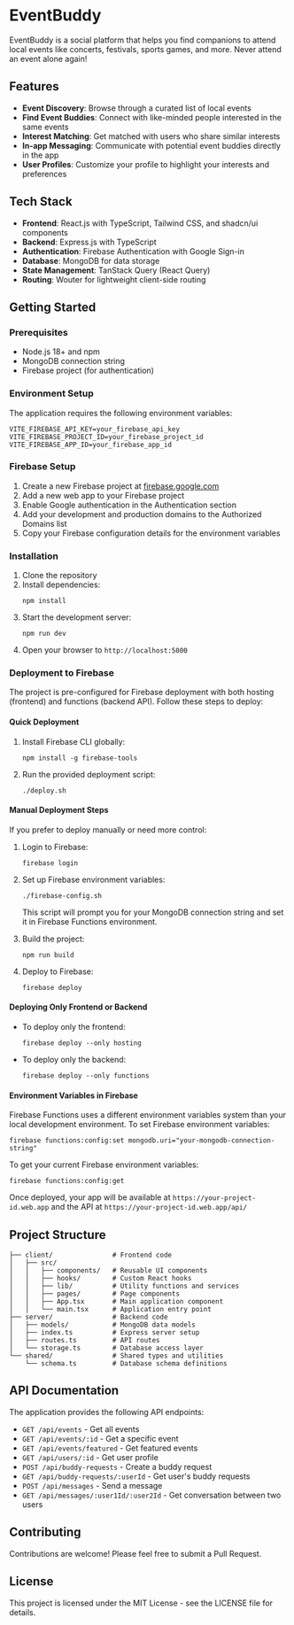 # EventBuddy

EventBuddy is a social platform that helps you find companions to attend local events like concerts, festivals, sports games, and more. Never attend an event alone again!

## Features

- **Event Discovery**: Browse through a curated list of local events
- **Find Event Buddies**: Connect with like-minded people interested in the same events
- **Interest Matching**: Get matched with users who share similar interests
- **In-app Messaging**: Communicate with potential event buddies directly in the app
- **User Profiles**: Customize your profile to highlight your interests and preferences

## Tech Stack

- **Frontend**: React.js with TypeScript, Tailwind CSS, and shadcn/ui components
- **Backend**: Express.js with TypeScript
- **Authentication**: Firebase Authentication with Google Sign-in
- **Database**: MongoDB for data storage
- **State Management**: TanStack Query (React Query)
- **Routing**: Wouter for lightweight client-side routing

## Getting Started

### Prerequisites

- Node.js 18+ and npm
- MongoDB connection string
- Firebase project (for authentication)

### Environment Setup

The application requires the following environment variables:

```
VITE_FIREBASE_API_KEY=your_firebase_api_key
VITE_FIREBASE_PROJECT_ID=your_firebase_project_id
VITE_FIREBASE_APP_ID=your_firebase_app_id
```

### Firebase Setup

1. Create a new Firebase project at [firebase.google.com](https://console.firebase.google.com/)
2. Add a new web app to your Firebase project
3. Enable Google authentication in the Authentication section
4. Add your development and production domains to the Authorized Domains list
5. Copy your Firebase configuration details for the environment variables

### Installation

1. Clone the repository
2. Install dependencies:
   ```
   npm install
   ```
3. Start the development server:
   ```
   npm run dev
   ```
4. Open your browser to `http://localhost:5000`

### Deployment to Firebase

The project is pre-configured for Firebase deployment with both hosting (frontend) and functions (backend API). Follow these steps to deploy:

#### Quick Deployment

1. Install Firebase CLI globally:
   ```
   npm install -g firebase-tools
   ```
   
2. Run the provided deployment script:
   ```
   ./deploy.sh
   ```

#### Manual Deployment Steps

If you prefer to deploy manually or need more control:

1. Login to Firebase:
   ```
   firebase login
   ```
   
2. Set up Firebase environment variables:
   ```
   ./firebase-config.sh
   ```
   This script will prompt you for your MongoDB connection string and set it in Firebase Functions environment.
   
3. Build the project:
   ```
   npm run build
   ```
   
4. Deploy to Firebase:
   ```
   firebase deploy
   ```

#### Deploying Only Frontend or Backend

- To deploy only the frontend:
  ```
  firebase deploy --only hosting
  ```

- To deploy only the backend:
  ```
  firebase deploy --only functions
  ```

#### Environment Variables in Firebase

Firebase Functions uses a different environment variables system than your local development environment. To set Firebase environment variables:

```
firebase functions:config:set mongodb.uri="your-mongodb-connection-string"
```

To get your current Firebase environment variables:
```
firebase functions:config:get
```

Once deployed, your app will be available at `https://your-project-id.web.app` and the API at `https://your-project-id.web.app/api/`

## Project Structure

```
├── client/               # Frontend code
│   ├── src/
│   │   ├── components/   # Reusable UI components
│   │   ├── hooks/        # Custom React hooks
│   │   ├── lib/          # Utility functions and services
│   │   ├── pages/        # Page components
│   │   ├── App.tsx       # Main application component
│   │   └── main.tsx      # Application entry point
├── server/               # Backend code
│   ├── models/           # MongoDB data models
│   ├── index.ts          # Express server setup
│   ├── routes.ts         # API routes
│   └── storage.ts        # Database access layer
└── shared/               # Shared types and utilities
    └── schema.ts         # Database schema definitions
```

## API Documentation

The application provides the following API endpoints:

- `GET /api/events` - Get all events
- `GET /api/events/:id` - Get a specific event
- `GET /api/events/featured` - Get featured events
- `GET /api/users/:id` - Get user profile
- `POST /api/buddy-requests` - Create a buddy request
- `GET /api/buddy-requests/:userId` - Get user's buddy requests
- `POST /api/messages` - Send a message
- `GET /api/messages/:user1Id/:user2Id` - Get conversation between two users

## Contributing

Contributions are welcome! Please feel free to submit a Pull Request.

## License

This project is licensed under the MIT License - see the LICENSE file for details.